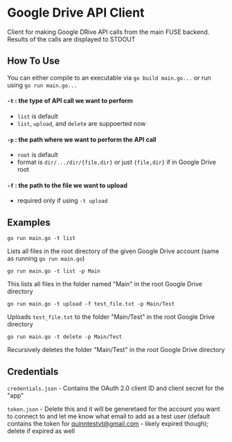 # Google Drive API Client
Client for making Google DRive API calls from the main FUSE backend. Results of the calls are displayed to STDOUT

## How To Use
You can either compile to an executable via `go build main.go...` or run using `go run main.go...`

#### `-t` : the type of API call we want to perform
- `list` is default
- `list`, `upload`, and `delete` are suppoerted now
    
#### `-p` : the path where we want to perform the API call
- `root` is default
- format is `dir/.../dir/{file,dir}` or just `{file,dir}` if in Google Drive root

#### `-f` : the path to the file we want to upload
- required only if using `-t upload`
    
## Examples

`go run main.go -t list`

Lists all files in the root directory of the given Google Drive account (same as running `go run main.go`)

`go run main.go -t list -p Main`

This lists all files in the folder named "Main" in the root Google Drive directory

`go run main.go -t upload -f test_file.txt -p Main/Test`

Uploads `test_file.txt` to the folder "Main/Test" in the root Google Drive directory

`go run main.go -t delete -p Main/Test`

Recursively deletes the folder "Main/Test" in the root Google Drive directory

## Credentials

`credentials.json` - Contains the OAuth 2.0 client ID and client secret for the "app"

`token.json` - Delete this and it will be generetaed for the account you want to connect to and let me know what email to add as a test user (default contains the token for quinntestvt@gmail.com - likely expired though); delete if expired as well

